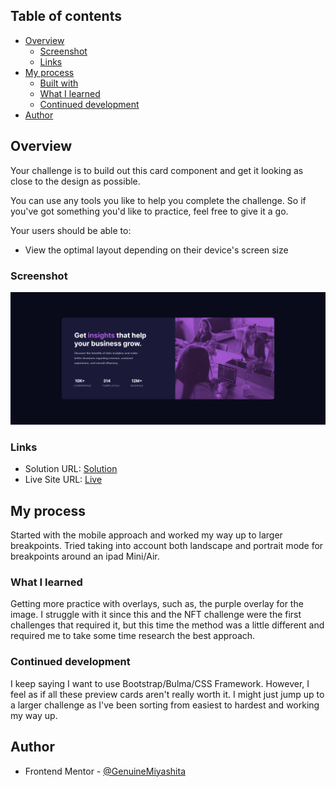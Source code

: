 ## Table of contents

- [Overview](#overview)
  - [Screenshot](#screenshot)
  - [Links](#links)
- [My process](#my-process)
  - [Built with](#built-with)
  - [What I learned](#what-i-learned)
  - [Continued development](#continued-development)
- [Author](#author)

## Overview

Your challenge is to build out this card component and get it looking as close to the design as possible.

You can use any tools you like to help you complete the challenge. So if you've got something you'd like to practice, feel free to give it a go.

Your users should be able to:

- View the optimal layout depending on their device's screen size

### Screenshot

![](images/Final.png)

### Links

- Solution URL: [Solution](https://www.frontendmentor.io/solutions/results-summary-component-6zpPHXUzZa)
- Live Site URL: [Live](https://genuinemiyashita.github.io/NFT-Preview-Card/)

## My process

Started with the mobile approach and worked my way up to larger breakpoints. Tried taking into account both landscape and portrait mode for breakpoints around an ipad Mini/Air.

### What I learned

Getting more practice with overlays, such as, the purple overlay for the image. I struggle with it since this and the NFT challenge were the first challenges that required it, but this time the method was a little different and required me to take some time research the best approach.

### Continued development

I keep saying I want to use Bootstrap/Bulma/CSS Framework. However, I feel as if all these preview cards aren't really worth it. I might just jump up to a larger challenge as I've been sorting from easiest to hardest and working my way up.

## Author

- Frontend Mentor - [@GenuineMiyashita](https://www.frontendmentor.io/profile/GenuineMiyashita)
